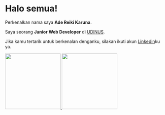 # Halo semua! 

Perkenalkan nama saya **Ade Reiki Karuna**.

Saya seorang **Junior Web Developer** di [UDINUS](https://www.dinus.ac.id).

Jika kamu tertarik untuk berkenalan denganku, silakan ikuti akun [Linkedin](https://www.linkedin.com/in/reikidev/)ku ya.

<!---
your comment goes here
and here
-->
<p align="left">
<a href="https://github.com/gilangadhan">
  <img height="180em" src="https://github-readme-stats-eight-theta.vercel.app/api?username=gilangadhan&show_icons=true&theme=algolia&include_all_commits=true&count_private=true"/>
  <img height="180em" src="https://github-readme-stats-eight-theta.vercel.app/api/top-langs/?username=gilangadhan&layout=compact&langs_count=8&theme=algolia"/>
</a>
</p>


